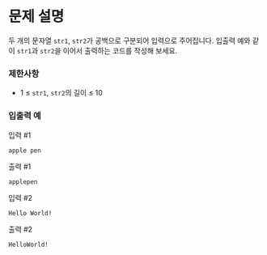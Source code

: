 # 문제 설명
두 개의 문자열 `str1`, `str2`가 공백으로 구분되어 입력으로 주어집니다.
입출력 예와 같이 `str1`과 `str2`을 이어서 출력하는 코드를 작성해 보세요.

### 제한사항
- 1 ≤ `str1`, `str2`의 길이 ≤ 10

### 입출력 예
입력 #1
```
apple pen
```
출력 #1
```
applepen
```
입력 #2
```
Hello World!
```
출력 #2
```
HelloWorld!
```